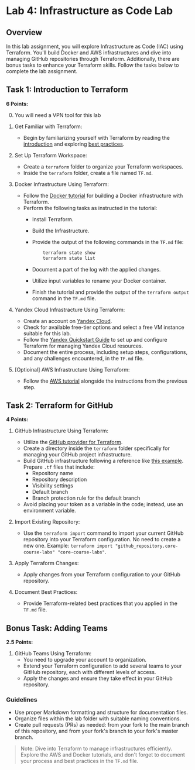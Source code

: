 # Lab 4: Infrastructure as Code Lab

## Overview
In this lab assignment, you will explore Infrastructure as Code (IAC) using Terraform. You'll build Docker and AWS infrastructures and dive into managing GitHub repositories through Terraform. Additionally, there are bonus tasks to enhance your Terraform skills. Follow the tasks below to complete the lab assignment.

## Task 1: Introduction to Terraform

**6 Points:**

0. You will need a VPN tool for this lab

1. Get Familiar with Terraform:
   - Begin by familiarizing yourself with Terraform by reading the [introduction](https://www.terraform.io/intro/index.html) and exploring [best practices](https://www.terraform.io/docs/cloud/guides/recommended-practices/index.html).

2. Set Up Terraform Workspace:
   - Create a `terraform` folder to organize your Terraform workspaces.
   - Inside the `terraform` folder, create a file named `TF.md`.

3. Docker Infrastructure Using Terraform:
   - Follow the [Docker tutorial](https://learn.hashicorp.com/collections/terraform/docker-get-started) for building a Docker infrastructure with Terraform.
   - Perform the following tasks as instructed in the tutorial:
      - Install Terraform.
      - Build the Infrastructure.
      - Provide the output of the following commands in the `TF.md` file:

        ```sh
            terraform state show
            terraform state list
        ```

      - Document a part of the log with the applied changes.
      - Utilize input variables to rename your Docker container.
      - Finish the tutorial and provide the output of the `terraform output` command in the `TF.md` file.

4. Yandex Cloud Infrastracture Using Terraform:
   - Create an account on [Yandex Cloud](https://cloud.yandex.com/).
   - Check for available free-tier options and select a free VM instance suitable for this lab.
   - Follow the [Yandex Quickstart Guide](https://yandex.cloud/en-ru/docs/tutorials/infrastructure-management/terraform-quickstart#linux_1) to set up and configure Terraform for managing Yandex Cloud resources.
   - Document the entire process, including setup steps, configurations, and any challenges encountered, in the `TF.md` file.

5. [Optioinal] AWS Infrastructure Using Terraform:
   - Follow the [AWS tutorial](https://learn.hashicorp.com/tutorials/terraform/aws-build?in=terraform/aws-get-started) alongside the instructions from the previous step.

## Task 2: Terraform for GitHub

**4 Points:**

1. GitHub Infrastructure Using Terraform:
   - Utilize the [GitHub provider for Terraform](https://registry.terraform.io/providers/integrations/github/latest/docs).
   - Create a directory inside the `terraform` folder specifically for managing your GitHub project infrastructure.
   - Build GitHub infrastructure following a reference like [this example](https://dev.to/pwd9000/manage-and-maintain-github-with-terraform-2k86). Prepare `.tf` files that include:
      - Repository name
      - Repository description
      - Visibility settings
      - Default branch
      - Branch protection rule for the default branch
   - Avoid placing your token as a variable in the code; instead, use an environment variable.

2. Import Existing Repository:
   - Use the `terraform import` command to import your current GitHub repository into your Terraform configuration. No need to create a new one. Example: `terraform import "github_repository.core-course-labs" "core-course-labs"`.

3. Apply Terraform Changes:
   - Apply changes from your Terraform configuration to your GitHub repository.

4. Document Best Practices:
   - Provide Terraform-related best practices that you applied in the `TF.md` file.

## Bonus Task: Adding Teams

**2.5 Points:**

1. GitHub Teams Using Terraform:
   - You need to upgrade your account to organization.
   - Extend your Terraform configuration to add several teams to your GitHub repository, each with different levels of access.
   - Apply the changes and ensure they take effect in your GitHub repository.

### Guidelines

- Use proper Markdown formatting and structure for documentation files.
- Organize files within the lab folder with suitable naming conventions.
- Create pull requests (PRs) as needed: from your fork to the main branch of this repository, and from your fork's branch to your fork's master branch.

> Note: Dive into Terraform to manage infrastructures efficiently. Explore the AWS and Docker tutorials, and don't forget to document your process and best practices in the `TF.md` file.
